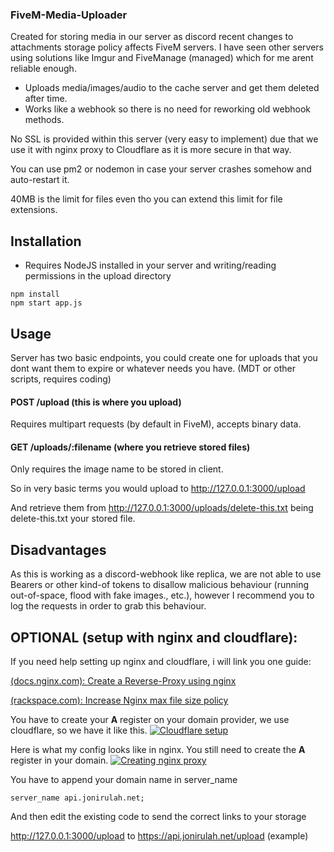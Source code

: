 ### FiveM-Media-Uploader
Created for storing media in our server as discord recent changes to attachments storage policy affects FiveM servers. I have seen other servers using solutions like Imgur and FiveManage (managed) which for me arent reliable enough.

- Uploads media/images/audio to the cache server and get them deleted after time.
- Works like a webhook so there is no need for reworking old webhook methods.

No SSL is provided within this server (very easy to implement) due that we use it with nginx proxy to Cloudflare as it is more secure in that way.

You can use pm2 or nodemon in case your server crashes somehow and auto-restart it.

40MB is the limit for files even tho you can extend this limit for file extensions.

## Installation
-	Requires NodeJS installed in your server and writing/reading permissions in the upload directory
```shell
npm install
npm start app.js
```
## Usage
Server has two basic endpoints, you could create one for uploads that you dont want them to expire or whatever needs you have. (MDT or other scripts, requires coding)

#### POST /upload (this is where you upload)
Requires multipart requests (by default in FiveM), accepts binary data.

#### GET /uploads/:filename (where you retrieve stored files)
Only requires the image name to be stored in client.

So in very basic terms you would upload to http://127.0.0.1:3000/upload

And retrieve them from http://127.0.0.1:3000/uploads/delete-this.txt being delete-this.txt your stored file.

## Disadvantages
As this is working as a discord-webhook like replica, we are not able to use Bearers or other kind-of tokens to disallow malicious behaviour (running out-of-space, flood with fake images., etc.), however I recommend you to log the requests in order to grab this behaviour. 

## OPTIONAL (setup with nginx and cloudflare):

If you need help setting up nginx and cloudflare, i will link you one guide:

[(docs.nginx.com): Create a Reverse-Proxy using nginx](https://docs.nginx.com/nginx/admin-guide/web-server/reverse-proxy/ "Create a reverse-proxy using nginx")

[(rackspace.com): Increase Nginx max file size policy](https://docs.rackspace.com/docs/limit-file-upload-size-in-nginx "Increase NGINX max-file-size")
&nbsp;

You have to create your **A** register on your domain provider, we use cloudflare, so we have it like this.
[![Cloudflare setup](https://i.imgur.com/HfwUgRs.png "Cloudflare setup")](https://i.imgur.com/HfwUgRs.png "Cloudflare setup")

Here is what my config looks like in nginx. You still need to create the **A** register in your domain.
[![Creating nginx proxy](https://i.imgur.com/h4o6Fgy.png "Creating nginx proxy")](https://i.imgur.com/h4o6Fgy.png "Creating nginx proxy")

You have to append your domain name in server_name

``server_name api.jonirulah.net;``

And then edit the existing code to send the correct links to your storage 

http://127.0.0.1:3000/upload to https://api.jonirulah.net/upload (example)
